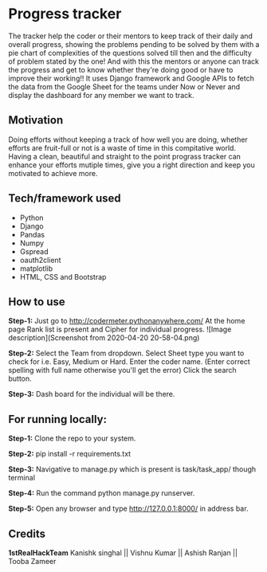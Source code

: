 # Progress tracker 
 The tracker help the coder or their mentors to keep track of their daily and overall progress, showing the problems pending to be solved by them with a pie chart of complexities of the questions solved till then and the difficulty of problem stated by the one!
And with this the mentors or anyone can track the progress and get to know whether they're doing good or have to improve their working!!
It uses Django framework and Google APIs to fetch the data from the Google Sheet for the teams under Now or Never and display the dashboard for any member we want to track.  

## Motivation 
  Doing efforts without keeping a track of how well you are doing, whether efforts are fruit-full or not is a waste of time in this compitative world. Having a clean, beautiful and straight to the point prograss tracker can enhance your efforts mutiple times, give you a right direction and keep you motivated to achieve more. 
  
## Tech/framework used
* Python
* Django
* Pandas
* Numpy
* Gspread
* oauth2client
* matplotlib
* HTML, CSS and Bootstrap

## How to use
**Step-1:** Just go to http://codermeter.pythonanywhere.com/
        At the home page Rank list is
        present and Cipher for individual
        progress.
        ![Image description](Screenshot from 2020-04-20 20-58-04.png)


**Step-2:** Select the Team from dropdown.
Select Sheet type you want to check
for i.e. Easy, Medium or Hard.
Enter the coder name.
(Enter correct spelling with full name otherwise you'll get the error)
Click the search button.

**Step-3:** Dash board for the individual will be
there.

## For running locally:
**Step-1:** Clone the repo to your system.

**Step-2:** pip install -r requirements.txt

**Step-3:** Navigative to manage.py which is present is task/task_app/ though terminal

**Step-4:** Run the command python manage.py runserver.

**Step-5:** Open any browser and type http://127.0.0.1:8000/ in address bar.

## Credits
**1stRealHackTeam**
Kanishk singhal ||
Vishnu Kumar || 
Ashish Ranjan || 
Tooba Zameer
